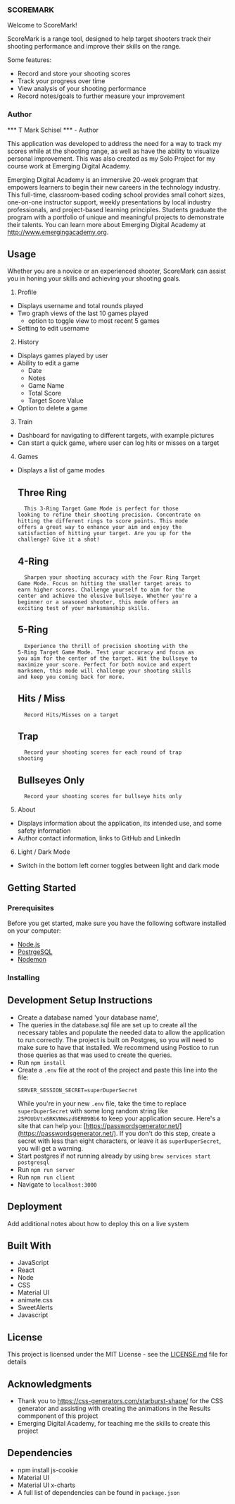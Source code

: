 ### SCOREMARK

Welcome to ScoreMark! 

ScoreMark is a range tool, designed to help target shooters track their shooting performance and improve their skills on the range.

Some features:
- Record and store your shooting scores
- Track your progress over time
- View analysis of your shooting performance
- Record notes/goals to further measure your improvement

### Author

*** T Mark Schisel *** - Author

This application was developed to address the need for a way to track my scores while at the shooting range, as well as have the ability to visualize personal improvement.  This was also created as my Solo Project for my course work at Emerging Digital Academy.

Emerging Digital Academy is an immersive 20-week program that empowers learners to begin their new careers in the technology industry.  This full-time, classroom-based coding school provides small cohort sizes, one-on-one instructor support, weekly presentations by local industry professionals, and project-based learning principles. Students graduate the program with a portfolio of unique and meaningful projects to demonstrate their talents. You can learn more about Emerging Digital Academy at http://www.emergingacademy.org.

## Usage

Whether you are a novice or an experienced shooter, ScoreMark can assist you in honing your skills and achieving your shooting goals.

1. Profile
  * Displays username and total rounds played 
  * Two graph views of the last 10 games played
    - option to toggle view to most recent 5 games
  * Setting to edit username 

2. History
  * Displays games played by user
  * Ability to edit a game
    - Date
    - Notes
    - Game Name
    - Total Score
    - Target Score Value
  * Option to delete a game

3. Train
  * Dashboard for navigating to different targets, with example pictures
  * Can start a quick game, where user can log hits or misses on a target

4. Games
  * Displays a list of game modes
    ## Three Ring 
          This 3-Ring Target Game Mode is perfect for those
        looking to refine their shooting precision. Concentrate on
        hitting the different rings to score points. This mode
        offers a great way to enhance your aim and enjoy the
        satisfaction of hitting your target. Are you up for the
        challenge? Give it a shot!
    ## 4-Ring
          Sharpen your shooting accuracy with the Four Ring Target
        Game Mode. Focus on hitting the smaller target areas to
        earn higher scores. Challenge yourself to aim for the
        center and achieve the elusive bullseye. Whether you're a
        beginner or a seasoned shooter, this mode offers an
        exciting test of your marksmanship skills.
    ## 5-Ring
          Experience the thrill of precision shooting with the
        5-Ring Target Game Mode. Test your accuracy and focus as
        you aim for the center of the target. Hit the bullseye to
        maximize your score. Perfect for both novice and expert
        marksmen, this mode will challenge your shooting skills
        and keep you coming back for more.
    ## Hits / Miss
          Record Hits/Misses on a target
    ## Trap
          Record your shooting scores for each round of trap
        shooting
    ## Bullseyes Only
          Record your shooting scores for bullseye hits only

5. About
  * Displays information about the application, its intended use, and some safety information
  * Author contact information, links to GitHub and LinkedIn

6. Light / Dark Mode
  * Switch in the bottom left corner toggles between light and dark mode

## Getting Started

### Prerequisites

Before you get started, make sure you have the following software installed on your computer:

- [Node.js](https://nodejs.org/en/)
- [PostrgeSQL](https://www.postgresql.org/)
- [Nodemon](https://nodemon.io/)

### Installing

## Development Setup Instructions
- Create a database named 'your database name',
- The queries in the database.sql file are set up to create all the necessary tables and populate the needed data to allow the application to run correctly. The project is built on Postgres, so you will need to make sure to have that installed. We recommend using Postico to run those queries as that was used to create the queries.
- Run `npm install`
- Create a `.env` file at the root of the project and paste this line into the file:
  ```
  SERVER_SESSION_SECRET=superDuperSecret
  ```
  While you're in your new `.env` file, take the time to replace `superDuperSecret` with some long random string like `25POUbVtx6RKVNWszd9ERB9Bb6` to keep your application secure. Here's a site that can help you: [https://passwordsgenerator.net/](https://passwordsgenerator.net/). If you don't do this step, create a secret with less than eight characters, or leave it as `superDuperSecret`, you will get a warning.
- Start postgres if not running already by using `brew services start postgresql`
- Run `npm run server`
- Run `npm run client`
- Navigate to `localhost:3000`

## Deployment

Add additional notes about how to deploy this on a live system

## Built With

* JavaScript
* React
* Node
* CSS
* Material UI
* animate.css
* SweetAlerts
* Javascript

## License

This project is licensed under the MIT License - see the [LICENSE.md](LICENSE.md) file for details

## Acknowledgments

* Thank you to https://css-generators.com/starburst-shape/ for the CSS generator and assisting with creating the animations in the Results commponent of this project
* Emerging Digital Academy, for teaching me the skills to create this project

## Dependencies
* npm install js-cookie
* Material UI
* Material UI x-charts
* A full list of dependencies can be found in `package.json`
